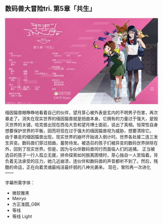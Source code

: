 ## 数码兽大冒险tri. 第5章「共生」

![](./poster.jpg)

缅因猫兽眼睁睁地看着自己的伙伴，望月芽心被外表是玄内的不明男子伤害，再次暴走了。消失在现实世界的缅因猫兽就是扭曲本身。它拥有的力量过于强大，是毁灭世界的关键。哈克兽出现在西岛大吾和望月博士面前，说出了真相。恒常性自身想要保护世界的平衡，因而将现在过于强大的缅因猫兽视为威胁，想要清除它。
由于暴走的缅因猫兽出现，现实世界的崩坏开始进入倒计时。世界各处接二连三发生异变。数码兽们穿过扭曲，蓄势待发。被选召的孩子们被异变的数码世界排除在外，回到了现实世界。但是，因为与伙伴数码兽同行而面临人们的追捕。
正当被选召的孩子一行人孤立无援，拼命探索如何脱离困境时，芽心独自一人苦恼着。背负着无法承受的压力，她几近崩溃，连伙伴和数码兽的声音都听不到了。然后，残酷的命运，正在向着灵魂最纯洁最纤弱的八神光袭来。
现在，冒险再一次进化――

字幕所需字体：
- 微软雅黑
- Meiryo
- 方正准圆_GBK
- 等线
- 等线 Light